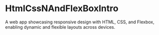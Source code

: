# HtmlCssNAndFlexBoxIntro
A web app showcasing responsive design with HTML, CSS, and Flexbox, enabling dynamic and flexible layouts across devices.
